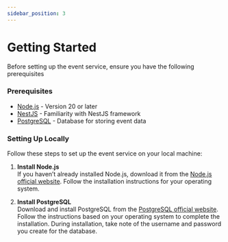 ```yaml
---
sidebar_position: 3
---
```


# Getting Started

Before setting up the event service, ensure you have the following prerequisites

### Prerequisites

- [Node.js] - Version 20 or later
- [NestJS] - Familiarity with NestJS framework
- [PostgreSQL] - Database for storing event data

[//]: #
[Node.js]: http://nodejs.org
[NestJS]: https://docs.nestjs.com
[PostgreSQL]: https://www.postgresql.org/

### Setting Up Locally

Follow these steps to set up the event service on your local machine:

1. **Install Node.js**  
   If you haven’t already installed Node.js, download it from the [Node.js official website](http://nodejs.org). Follow the installation instructions for your operating system.

2. **Install PostgreSQL**  
   Download and install PostgreSQL from the [PostgreSQL official website](https://www.postgresql.org/download/). Follow the instructions based on your operating system to complete the installation. During installation, take note of the username and password you create for the database.
